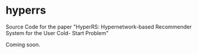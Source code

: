 # hyperrs
Source Code for the paper "HyperRS: Hypernetwork-based Recommender System for the User Cold- Start Problem"

Coming soon.
